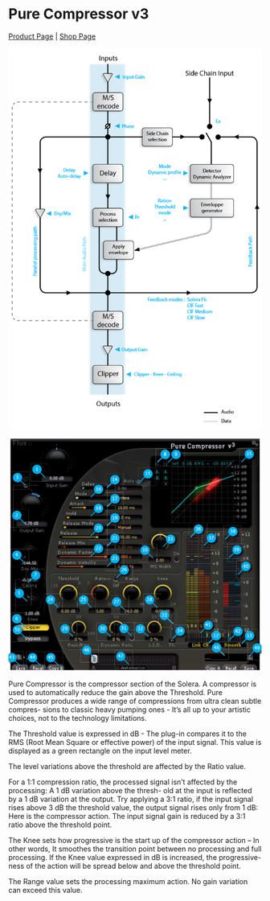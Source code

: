 # Pure Compressor v3
[Product Page](https://www.flux.audio/project/pure-compressor/) 
| [Shop Page](https://shop.flux.audio/en_US/products/pure-compressor)

![](/include/pure-comp_01.PNG)

![](/include/pure-comp_02.PNG)

Pure Compressor is the compressor section of the Solera. A compressor is used to automatically reduce the gain
above the Threshold. Pure Compressor produces a wide range of compressions from ultra clean subtle compres-
sions to classic heavy pumping ones - It’s all up to your artistic choices, not to the technology limitations.

The Threshold value is expressed in dB - The plug-in compares it to the RMS (Root Mean Square or effective power)
of the input signal. This value is displayed as a green rectangle on the input level meter.

The level variations above the threshold are affected by the Ratio value.

For a 1:1 compression ratio, the processed signal isn’t affected by the processing: A 1 dB variation above the thresh-
old at the input is reflected by a 1 dB variation at the output. Try applying a 3:1 ratio, if the input signal rises above 3
dB the threshold value, the output signal rises only from 1 dB: Here is the compressor action. The input signal gain
is reduced by a 3:1 ratio above the threshold point.

The Knee sets how progressive is the start up of the compressor action – In other words, It smoothes the transition
point between no processing and full processing. If the Knee value expressed in dB is increased, the progressive-
ness of the action will be spread below and above the threshold point.

The Range value sets the processing maximum action. No gain variation can exceed this value.
